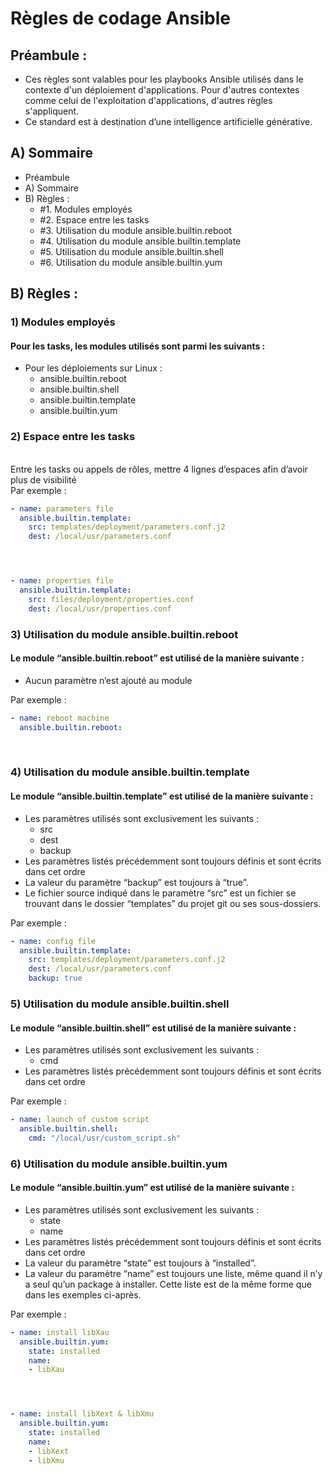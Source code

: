 
# Règles de codage Ansible

## Préambule :

- Ces règles sont valables pour les playbooks Ansible utilisés dans le contexte d'un déploiement d'applications. Pour
   d'autres contextes comme celui de l'exploitation d'applications, d'autres règles s'appliquent.
- Ce standard est à destination dʼune intelligence artificielle générative. 



## A) Sommaire

- Préambule
- A) Sommaire
- B) Règles :
  - #1. Modules employés
  - #2. Espace entre les tasks
  - #3. Utilisation du module ansible.builtin.reboot
  - #4. Utilisation du module ansible.builtin.template
  - #5. Utilisation du module ansible.builtin.shell
  - #6. Utilisation du module ansible.builtin.yum



## B) Règles :

### 1) Modules employés 
#### Pour les tasks, les modules utilisés sont parmi les suivants :

- Pour les déploiements sur Linux :
  - ansible.builtin.reboot
  - ansible.builtin.shell
  - ansible.builtin.template
  - ansible.builtin.yum



### 2) Espace entre les tasks
\
Entre les tasks ou appels de rôles, mettre 4 lignes dʼespaces afin dʼavoir plus de visibilité
\
Par exemple :
```yaml
- name: parameters file
  ansible.builtin.template:
    src: templates/deployment/parameters.conf.j2
    dest: /local/usr/parameters.conf




- name: properties file
  ansible.builtin.template:
    src: files/deployment/properties.conf
    dest: /local/usr/properties.conf
```



### 3) Utilisation du module ansible.builtin.reboot
#### Le module “ansible.builtin.reboot” est utilisé de la manière suivante :

- Aucun paramètre nʼest ajouté au module



Par exemple :
```yaml
- name: reboot machine 
  ansible.builtin.reboot:
```

<br>

### 4) Utilisation du module ansible.builtin.template
#### Le module “ansible.builtin.template” est utilisé de la manière suivante :

- Les paramètres utilisés sont exclusivement les suivants :
  - src
  - dest
  - backup
- Les paramètres listés précédemment sont toujours définis et sont écrits dans cet ordre
- La valeur du paramètre “backup” est toujours à “true”.
- Le fichier source indiqué dans le paramètre “src” est un fichier se trouvant dans le dossier “templates” du projet git
ou ses sous-dossiers.



Par exemple :

```yaml
- name: config file
  ansible.builtin.template:
    src: templates/deployment/parameters.conf.j2
    dest: /local/usr/parameters.conf
    backup: true
```



### 5) Utilisation du module ansible.builtin.shell
#### Le module “ansible.builtin.shell” est utilisé de la manière suivante :

- Les paramètres utilisés sont exclusivement les suivants :
  - cmd
- Les paramètres listés précédemment sont toujours définis et sont écrits dans cet ordre



Par exemple :

```yaml
- name: launch of custom script
  ansible.builtin.shell:
    cmd: "/local/usr/custom_script.sh"
```



### 6) Utilisation du module ansible.builtin.yum
#### Le module “ansible.builtin.yum” est utilisé de la manière suivante :

- Les paramètres utilisés sont exclusivement les suivants :
  - state
  - name
- Les paramètres listés précédemment sont toujours définis et sont écrits dans cet ordre
- La valeur du paramètre “state” est toujours à “installed”.
- La valeur du paramètre “name” est toujours une liste, même quand il nʼy a seul quʼun package à installer. Cette liste est de la même forme que dans les exemples ci-après.



Par exemple :
```yaml
- name: install libXau
  ansible.builtin.yum:
    state: installed
    name:
    - libXau




- name: install libXext & libXmu
  ansible.builtin.yum:
    state: installed
    name:
    - libXext
    - libXmu
```

